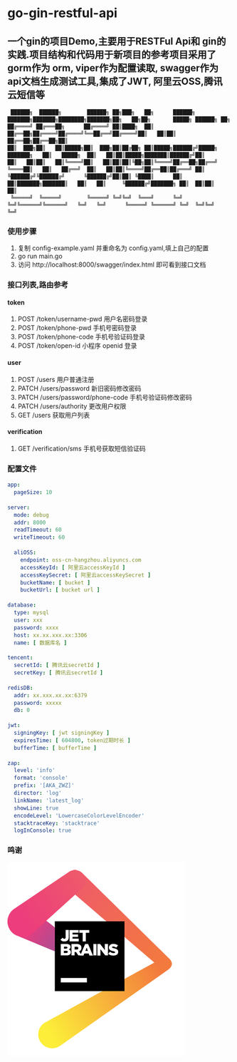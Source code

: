 # go-gin-restful-api

## 一个gin的项目Demo,主要用于RESTFul Api和 gin的实践.项目结构和代码用于新项目的参考项目采用了 gorm作为 orm, viper作为配置读取, swagger作为api文档生成测试工具,集成了JWT, 阿里云OSS,腾讯云短信等

````
 ██████╗  ██████╗        ██████╗ ██╗███╗   ██╗      ██████╗ ███████╗███████╗████████╗███████╗██╗   ██╗██╗       █████╗ ██████╗ ██╗
██╔════╝ ██╔═══██╗      ██╔════╝ ██║████╗  ██║      ██╔══██╗██╔════╝██╔════╝╚══██╔══╝██╔════╝██║   ██║██║      ██╔══██╗██╔══██╗██║
██║  ███╗██║   ██║█████╗██║  ███╗██║██╔██╗ ██║█████╗██████╔╝█████╗  ███████╗   ██║   █████╗  ██║   ██║██║█████╗███████║██████╔╝██║
██║   ██║██║   ██║╚════╝██║   ██║██║██║╚██╗██║╚════╝██╔══██╗██╔══╝  ╚════██║   ██║   ██╔══╝  ██║   ██║██║╚════╝██╔══██║██╔═══╝ ██║
╚██████╔╝╚██████╔╝      ╚██████╔╝██║██║ ╚████║      ██║  ██║███████╗███████║   ██║   ██║     ╚██████╔╝███████╗ ██║  ██║██║     ██║
 ╚═════╝  ╚═════╝        ╚═════╝ ╚═╝╚═╝  ╚═══╝      ╚═╝  ╚═╝╚══════╝╚══════╝   ╚═╝   ╚═╝      ╚═════╝ ╚══════╝ ╚═╝  ╚═╝╚═╝     ╚═╝
 ````

### 使用步骤

1. 复制 config-example.yaml 并重命名为 config.yaml,填上自己的配置
2. go run main.go
3. 访问 http://localhost:8000/swagger/index.html 即可看到接口文档

### 接口列表,路由参考

#### token

1. POST /token/username-pwd 用户名密码登录
2. POST /token/phone-pwd 手机号密码登录
3. POST /token/phone-code 手机号验证码登录
4. POST /token/open-id 小程序 openid 登录

#### user

1. POST /users 用户普通注册
2. PATCH /users/password 新旧密码修改密码
3. PATCH /users/password/phone-code 手机号验证码修改密码
4. PATCH /users/authority 更改用户权限
5. GET /users 获取用户列表

#### verification

1. GET /verification/sms 手机号获取短信验证码

### 配置文件

````yaml
app:
  pageSize: 10

server:
  mode: debug
  addr: 8000
  readTimeout: 60
  writeTimeout: 60

  aliOSS:
    endpoint: oss-cn-hangzhou.aliyuncs.com
    accessKeyId: [ 阿里云accessKeyId ]
    accessKeySecret: [ 阿里云accessKeySecret ]
    bucketName: [ bucket ]
    bucketUrl: [ bucket url ]

database:
  type: mysql
  user: xxx
  password: xxxx
  host: xx.xx.xxx.xx:3306
  name: [ 数据库名 ]

tencent:
  secretId: [ 腾讯云secretId ]
  secretKey: [ 腾讯云secretId ]

redisDB:
  addr: xx.xxx.xx.xx:6379
  password: xxxxx
  db: 0

jwt:
  signingKey: [ jwt signingKey ]
  expiresTime: [ 604800, token过期时长 ]
  bufferTime: [ bufferTime ]

zap:
  level: 'info'
  format: 'console'
  prefix: '[AKA_ZWZ]'
  director: 'log'
  linkName: 'latest_log'
  showLine: true
  encodeLevel: 'LowercaseColorLevelEncoder'
  stacktraceKey: 'stacktrace'
  logInConsole: true
````

### 鸣谢
[![jetbrains](./public/jetbrains.png)](https://www.jetbrains.com/?from=go-gin-restful-api)
